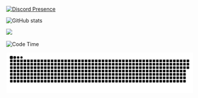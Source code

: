 [![Discord Presence](https://lanyard.cnrad.dev/api/219150672166125568?bg=0d1117)](https://discord.com/users/219150672166125568)

![GitHub stats](https://github-readme-stats.vercel.app/api?username=neverabsolute&count_private=true&include_all_commits=true&bg_color=0D1117&text_color=F3F3F3&title_color=E1E1E1&hide_border=true)

<img width="100px" src="https://hits-app.vercel.app/hits?url=https%3A%2F%2Fgithub.com%2Fneverabsolute" />

<!--START_SECTION:waka-->
![Code Time](http://img.shields.io/badge/Code%20Time-621%20hrs%2012%20mins-blue)


<!--END_SECTION:waka-->

<a href="https://github.com/neverabsolute"><img src="contributions.svg"></a>
